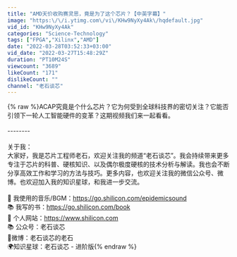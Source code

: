 ```yaml
---
title: "AMD天价收购赛灵思，竟是为了这个芯片？【中英字幕】"
image: "https:\/\/i.ytimg.com\/vi\/KHw9NyXy4Ak\/hqdefault.jpg"
vid_id: "KHw9NyXy4Ak"
categories: "Science-Technology"
tags: ["FPGA","Xilinx","AMD"]
date: "2022-03-28T03:52:33+03:00"
vid_date: "2022-03-27T15:48:29Z"
duration: "PT10M24S"
viewcount: "3689"
likeCount: "171"
dislikeCount: ""
channel: "老石谈芯"
---
```

{% raw %}ACAP究竟是个什么芯片？它为何受到全球科技界的密切关注？它能否引领下一轮人工智能硬件的变革？这期视频我们来一起看看。<br /><br />--------<br /><br />关于我：<br />大家好，我是芯片工程师老石，欢迎关注我的频道“老石谈芯”。我会持续带来更多专注于芯片的科普、硬核知识、以及偶尔极度硬核的技术分析与解读。我也会不断分享高效工作和学习的方法与技巧。更多内容，也欢迎关注我的微信公众号、微博。也欢迎加入我的知识星球，和我进一步交流。<br /><br />🎵 我使用的音乐/BGM：<a rel="nofollow" target="blank" href="https://go.shilicon.com/epidemicsound">https://go.shilicon.com/epidemicsound</a><br />📚 我写的书：<a rel="nofollow" target="blank" href="https://go.shilicon.com/book">https://go.shilicon.com/book</a><br />📝 个人网站：<a rel="nofollow" target="blank" href="https://www.shilicon.com">https://www.shilicon.com</a><br />📚 公众号：老石谈芯<br />🏮微博：老石谈芯的老石<br />🌍知识星球：老石谈芯 - 进阶版{% endraw %}
